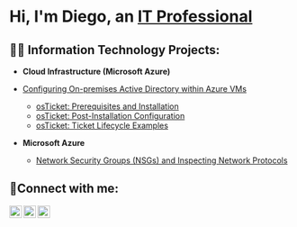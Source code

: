 <h1>Hi, I'm Diego, an <a href="https://linkedin.com/in/Josh">IT Professional</a></h1>

<h2>👨‍💻 Information Technology Projects:</h2>

- <b>Cloud Infrastructure (Microsoft Azure)</b>
- [Configuring On-premises Active Directory within Azure VMs](https://github.com/diegomtz28/Configuring-Activer-Directory-within-Azure)
  - [osTicket: Prerequisites and Installation](https://github.com/diegomtz28/os-ticket-prereqs.git)
  - [osTicket: Post-Installation Configuration](https://github.com/diegomtz28/Post-OS-Ticket-config/blob/main/README.md)
  - [osTicket: Ticket Lifecycle Examples](https://github.com/diegomtz28/Ticket-Lifestyle-Examples/blob/main/README.md)
- <b>Microsoft Azure</b>

  - [Network Security Groups (NSGs) and Inspecting Network Protocols](https://github.com/diegomtz28/Network-Security-Groups-and-Inspecting-traffic-between-Azure-Virtual-Machines/blob/main/README.md)

<h2>🤳Connect with me:</h2>

[<img align="left" alt="Josh | Twitter" width="22px" src="https://cdn.jsdelivr.net/npm/simple-icons@v3/icons/twitter.svg" />][twitter]
[<img align="left" alt="Josh | LinkedIn" width="22px" src="https://cdn.jsdelivr.net/npm/simple-icons@v3/icons/linkedin.svg" />][linkedin]
[<img align="left" alt="Josh | Instagram" width="22px" src="https://cdn.jsdelivr.net/npm/simple-icons@v3/icons/instagram.svg" />][instagram]

[twitter]: https://twitter.com/Josh
[instagram]: https://www.instagram.com/Josh
[linkedin]: https://linkedin.com/in/Josh
